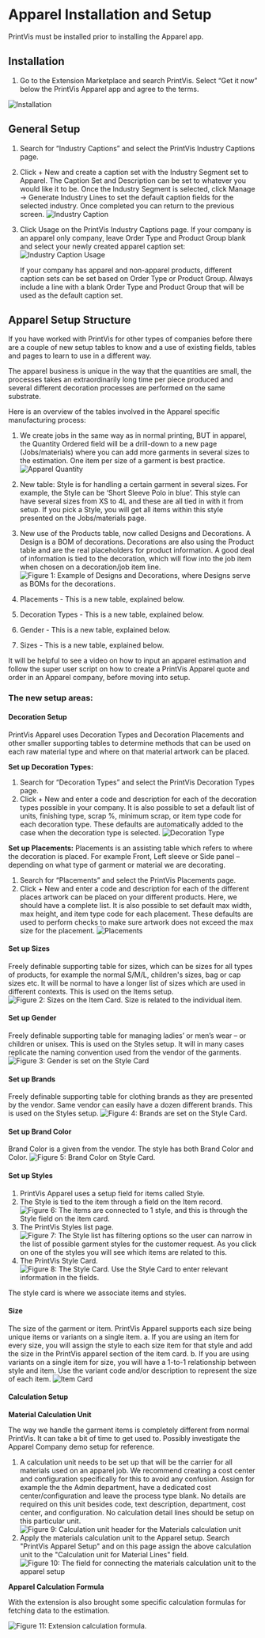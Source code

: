 # Apparel Installation and Setup

PrintVis must be installed prior to installing the Apparel app.

## Installation
1. Go to the Extension Marketplace and search PrintVis. Select “Get it now” below the PrintVis Apparel app and agree to the terms.

![Installation](./assets/AS1.jpg)

## General Setup
1. Search for “Industry Captions” and select the PrintVis Industry Captions page.
2. Click + New and create a caption set with the Industry Segment set to Apparel. The Caption Set and Description can be set to whatever you would like it to be. Once the Industry Segment is selected, click Manage -> Generate Industry Lines to set the default caption fields for the selected industry. Once completed you can return to the previous screen.
![Industry Caption](./assets/AppSetup1.jpg)
3. Click Usage on the PrintVis Industry Captions page. If your company is an apparel only company, leave Order Type and Product Group blank and select your newly created apparel caption set:
![Industry Caption Usage](./assets/AppSetup2.jpg)
   
   If your company has apparel and non-apparel products, different caption sets can be set based on Order Type or Product Group. Always include a line with a blank Order Type and Product Group that will be used as the default caption set.

## Apparel Setup Structure
If you have worked with PrintVis for other types of companies before there are a couple of new setup tables to know and a use of existing fields, tables and pages to learn to use in a different way.

The apparel business is unique in the way that the quantities are small, the processes takes an extraordinarily long time per piece produced and several different decoration processes are performed on the same substrate.

Here is an overview of the tables involved in the Apparel specific manufacturing process:

1. We create jobs in the same way as in normal printing, BUT in apparel, the Quantity Ordered field will be a drill-down to a new page (Jobs/materials) where you can add more garments in several sizes to the estimation. One item per size of a garment is best practice.
![Apparel Quantity](./assets/AppSetup3.jpg)
2. New table: Style is for handling a certain garment in several sizes. For example, the Style can be ‘Short Sleeve Polo in blue’. This style can have several sizes from XS to 4L and these are all tied in with it from setup. If you pick a Style, you will get all items within this style presented on the Jobs/materials page.

3. New use of the Products table, now called Designs and Decorations. A Design is a BOM of decorations. Decorations are also using the Product table and are the real placeholders for product information. A good deal of information is tied to the decoration, which will flow into the job item when chosen on a decoration/job item line.
   ![Figure 1: Example of Designs and Decorations, where Designs serve as BOMs for the decorations.](./assets/AppSetup4.jpg)

4. Placements - This is a new table, explained below.
5. Decoration Types - This is a new table, explained below.
6. Gender - This is a new table, explained below.
7. Sizes - This is a new table, explained below.

It will be helpful to see a video on how to input an apparel estimation and follow the super user script on how to create a PrintVis Apparel quote and order in an Apparel company, before moving into setup.

### The new setup areas:

#### Decoration Setup
PrintVis Apparel uses Decoration Types and Decoration Placements and other smaller supporting tables to determine methods that can be used on each raw material type and where on that material artwork can be placed. 

**Set up Decoration Types:**
1. Search for “Decoration Types” and select the PrintVis Decoration Types page.
2. Click + New and enter a code and description for each of the decoration types possible in your company. It is also possible to set a default list of units, finishing type, scrap %, minimum scrap, or item type code for each decoration type. These defaults are automatically added to the case when the decoration type is selected.
![Decoration Type](./assets/AppSetup5.jpg)

**Set up Placements:**
Placements is an assisting table which refers to where the decoration is placed. For example Front, Left sleeve or Side panel – depending on what type of garment or material we are decorating.
1. Search for “Placements” and select the PrintVis Placements page.
2. Click + New and enter a code and description for each of the different places artwork can be placed on your different products. Here, we should have a complete list. It is also possible to set default max width, max height, and item type code for each placement. These defaults are used to perform checks to make sure artwork does not exceed the max size for the placement.
![Placements](./assets/AppSetup6.jpg)

#### Set up Sizes
Freely definable supporting table for sizes, which can be sizes for all types of products, for example the normal S/M/L, children's sizes, bag or cap sizes etc. It will be normal to have a longer list of sizes which are used in different contexts. This is used on the Items setup.
![Figure 2: Sizes on the Item Card. Size is related to the individual item.](./assets/AppSetup7.jpg)

#### Set up Gender
Freely definable supporting table for managing ladies’ or men’s wear – or children or unisex. This is used on the Styles setup. It will in many cases replicate the naming convention used from the vendor of the garments.
![Figure 3: Gender is set on the Style Card](./assets/AppSetup8.jpg)

#### Set up Brands
Freely definable supporting table for clothing brands as they are presented by the vendor. Same vendor can easily have a dozen different brands. This is used on the Styles setup.
![Figure 4: Brands are set on the Style Card.](./assets/AppSetup9.jpg)

#### Set up Brand Color
Brand Color is a given from the vendor. The style has both Brand Color and Color.
![Figure 5: Brand Color on Style Card.](./assets/AppSetup10.jpg)

#### Set up Styles
1. PrintVis Apparel uses a setup field for items called Style.
2. The Style is tied to the item through a field on the Item record.
   ![Figure 6: The items are connected to 1 style, and this is through the Style field on the item card.](./assets/AppSetup11.jpg)
3. The PrintVis Styles list page.
   ![Figure 7: The Style list has filtering options so the user can narrow in the list of possible garment styles for the customer request. As you click on one of the styles you will see which items are related to this.](./assets/AppSetup12.jpg)
4. The PrintVis Style Card.
   ![Figure 8: The Style Card. Use the Style Card to enter relevant information in the fields.](./assets/AppSetup13.jpg)

The style card is where we associate items and styles.

#### Size

The size of the garment or item.
PrintVis Apparel supports each size being unique items or variants on a single item.
a. If you are using an item for every size, you will assign the style to each size item for that style and add the size in the PrintVis apparel section of the item card.
b. If you are using variants on a single item for size, you will have a 1-to-1 relationship between style and item. Use the variant code and/or description to represent the size of each item.
![Item Card](./assets/AppSetup14.jpg)


#### Calculation Setup
**Material Calculation Unit**

The way we handle the garment items is completely different from normal PrintVis. It can take a bit of time to get used to. Possibly investigate the Apparel Company demo setup for reference.

1. A calculation unit needs to be set up that will be the carrier for all materials used on an apparel job. We recommend creating a cost center and configuration specifically for this to avoid any confusion. Assign for example the the Admin department, have a dedicated cost center/configuration and leave the process type blank. No details are required on this unit besides code, text description, department, cost center, and configuration. No calculation detail lines should be setup on this particular unit.
![Figure 9: Calculation unit header for the Materials calculation unit](./assets/AppSetup15.jpg)
2. Apply the materials calculation unit to the Apparel setup. Search "PrintVis Apparel Setup" and on this page assign the above calculation unit to the "Calculation unit for Material Lines" field.
![Figure 10: The field for connecting the materials calculation unit to the apparel setup](./assets/AppSetup16.jpg)

**Apparel Calculation Formula**

With the extension is also brought some specific calculation formulas for fetching data to the estimation.

![Figure 11: Extension calculation formula.](./assets/AppSetup17.jpg)